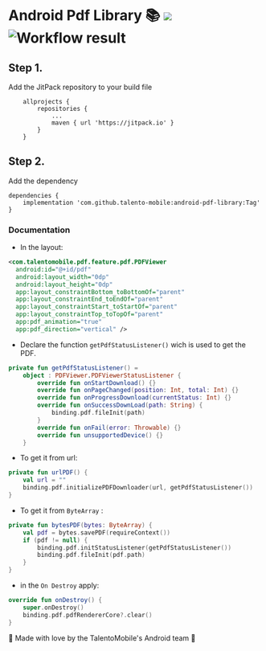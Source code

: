 
# Android Pdf Library 📚 [![](https://jitpack.io/v/talento-mobile/android-pdf-library.svg)](https://jitpack.io/#talento-mobile/android-pdf-library) ![Workflow result](https://github.com/talento-mobile/android-pdf-library/workflows/Check/badge.svg)
## Step 1.
Add the JitPack repository to your build file
``` Grooby
	allprojects {
		repositories {
			...
			maven { url 'https://jitpack.io' }
		}
	}
```
## Step 2.
Add the dependency
```Grooby
dependencies {
	implementation 'com.github.talento-mobile:android-pdf-library:Tag'
}
```
### Documentation
- In the layout:
```XML
<com.talentomobile.pdf.feature.pdf.PDFViewer  
  android:id="@+id/pdf"  
  android:layout_width="0dp"  
  android:layout_height="0dp"  
  app:layout_constraintBottom_toBottomOf="parent"  
  app:layout_constraintEnd_toEndOf="parent"  
  app:layout_constraintStart_toStartOf="parent"  
  app:layout_constraintTop_toTopOf="parent"  
  app:pdf_animation="true"  
  app:pdf_direction="vertical" />
```
- Declare the function `getPdfStatusListener()` wich is used to get the PDF.
```Kotlin
private fun getPdfStatusListener() =  
    object : PDFViewer.PDFViewerStatusListener {  
        override fun onStartDownload() {}  
        override fun onPageChanged(position: Int, total: Int) {}    
        override fun onProgressDownload(currentStatus: Int) {}  
        override fun onSuccessDownLoad(path: String) {  
	        binding.pdf.fileInit(path)  
        }  
        override fun onFail(error: Throwable) {}  
        override fun unsupportedDevice() {}  
    }
```
- To get it from url:
```Kotlin
private fun urlPDF() {
    val url = ""
    binding.pdf.initializePDFDownloader(url, getPdfStatusListener())
}
```
- To get it from `ByteArray` :
```Kotlin
private fun bytesPDF(bytes: ByteArray) {  
    val pdf = bytes.savePDF(requireContext())  
    if (pdf != null) {  
        binding.pdf.initStatusListener(getPdfStatusListener())  
        binding.pdf.fileInit(pdf.path)  
    }  
}
```
- in the `On Destroy` apply:
```Kotlin
override fun onDestroy() {  
    super.onDestroy()  
    binding.pdf.pdfRendererCore?.clear()  
}
```

💙 Made with love by the TalentoMobile's Android team 💙